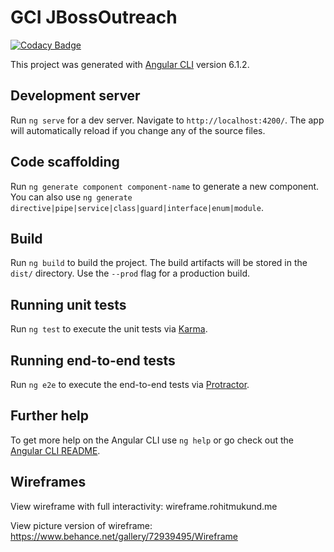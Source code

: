 # GCI JBossOutreach
[![Codacy Badge](https://api.codacy.com/project/badge/Grade/6e498db47687428fb7acda6304b8e63f)](https://www.codacy.com/app/JBossOutreach/gci18.jbossoutreach.org?utm_source=github.com&amp;utm_medium=referral&amp;utm_content=JBossOutreach/gci18.jbossoutreach.org&amp;utm_campaign=Badge_Grade)

This project was generated with [Angular CLI](https://github.com/angular/angular-cli) version 6.1.2.

## Development server

Run `ng serve` for a dev server. Navigate to `http://localhost:4200/`. The app will automatically reload if you change any of the source files.

## Code scaffolding

Run `ng generate component component-name` to generate a new component. You can also use `ng generate directive|pipe|service|class|guard|interface|enum|module`.

## Build

Run `ng build` to build the project. The build artifacts will be stored in the `dist/` directory. Use the `--prod` flag for a production build.

## Running unit tests

Run `ng test` to execute the unit tests via [Karma](https://karma-runner.github.io).

## Running end-to-end tests

Run `ng e2e` to execute the end-to-end tests via [Protractor](http://www.protractortest.org/).

## Further help

To get more help on the Angular CLI use `ng help` or go check out the [Angular CLI README](https://github.com/angular/angular-cli/blob/master/README.md).

## Wireframes
View wireframe with full interactivity: wireframe.rohitmukund.me

View picture version of wireframe: https://www.behance.net/gallery/72939495/Wireframe
